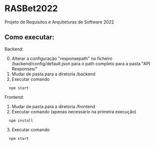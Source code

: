 # RASBet2022


Projeto  de Requisitos e Arquiteturas de Software 2022

## Como executar:

Backend:

0. Alterar a configuração "responsepath" no ficheiro /backend/config/default.json para o path completo para a pasta "API Responses/"
1. Mudar de pasta para a diretoria /backend
2. Executar comando
```
  npm start
``` 

Frontend:
1. Mudar de pasta para a diretoria /frontend
2. Executar comando (apenas necessário na primeira execução)
```
  npm install
``` 
3. Executar comando
```
  npm start
``` 
